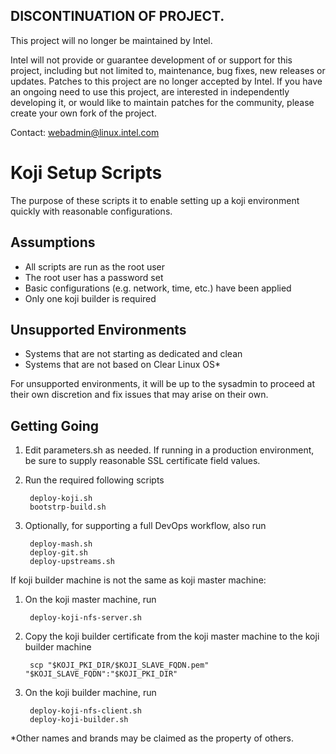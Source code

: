 ## DISCONTINUATION OF PROJECT. 

This project will no longer be maintained by Intel. 

Intel will not provide or guarantee development of or support for this project, including but not limited to, maintenance, bug fixes, new releases or updates. Patches to this project are no longer accepted by Intel. If you have an ongoing need to use this project, are interested in independently developing it, or would like to maintain patches for the community, please create your own fork of the project.

Contact: webadmin@linux.intel.com  
# Koji Setup Scripts

The purpose of these scripts it to enable setting up a koji environment quickly
with reasonable configurations.

## Assumptions

* All scripts are run as the root user
* The root user has a password set
* Basic configurations (e.g. network, time, etc.) have been applied
* Only one koji builder is required

## Unsupported Environments

* Systems that are not starting as dedicated and clean
* Systems that are not based on Clear Linux OS*

For unsupported environments, it will be up to the sysadmin to proceed at their
own discretion and fix issues that may arise on their own.

## Getting Going

1. Edit parameters.sh as needed. If running in a production environment, be
sure to supply reasonable SSL certificate field values.

1. Run the required following scripts

        deploy-koji.sh
        bootstrp-build.sh

1. Optionally, for supporting a full DevOps workflow, also run

        deploy-mash.sh
        deploy-git.sh
        deploy-upstreams.sh

If koji builder machine is not the same as koji master machine:

1. On the koji master machine, run

        deploy-koji-nfs-server.sh

1. Copy the koji builder certificate from the koji master machine to the koji
builder machine

        scp "$KOJI_PKI_DIR/$KOJI_SLAVE_FQDN.pem" "$KOJI_SLAVE_FQDN":"$KOJI_PKI_DIR"

1. On the koji builder machine, run

        deploy-koji-nfs-client.sh
        deploy-koji-builder.sh

*Other names and brands may be claimed as the property of others.
